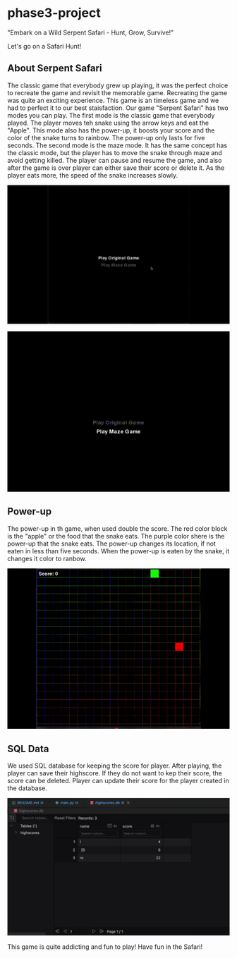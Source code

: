 # phase3-project

"Embark on a Wild Serpent Safari - Hunt, Grow, Survive!"
                                
Let's go on a Safari Hunt! 

## About Serpent Safari
The classic game that everybody grew up playing, it was the perfect choice to recreate the game and revisit the memorable game. Recreating the game was quite an exciting experience. This game is an timeless game and we had to perfect it to our best staisfaction. Our game "Serpent Safari" has two modes you can play. The first mode is the classic game that everybody played. The player moves teh snake using the arrow keys and eat the "Apple". This mode also has the power-up, it boosts your score and the color of the snake turns to rainbow. The power-up only lasts for five seconds. The second mode is the maze mode. It has the same concept has the classic mode, but the player has to move the snake through maze and avoid getting killed. The player can pause and resume the game, and also after the game is over player can either save their score or delete it. As the player eats more, the speed of the snake increases slowly.


![the classic game](<The Classic Game Gif.gif>)


![maze mode ](<The Maze Game Gif.gif>)


## Power-up
The power-up in th game, when used double the score. The red color block is the "apple" or the food that the snake eats. The purple color shere is the power-up that the snake eats. The power-up changes its location, if not eaten in less than five seconds. When the power-up is eaten by the snake, it changes it color to ranbow. 


![power up](<The Power Up Gif.gif>)


## SQL Data
We used SQL database for keeping the score for player. After playing, the player can save their highscore. If they do not want to kep their score, the score can be deleted. Player can update their score for the player created in the database. 


![SQL](<SQL .png>)
                
This game is quite addicting and fun to play! Have fun in the Safari!

